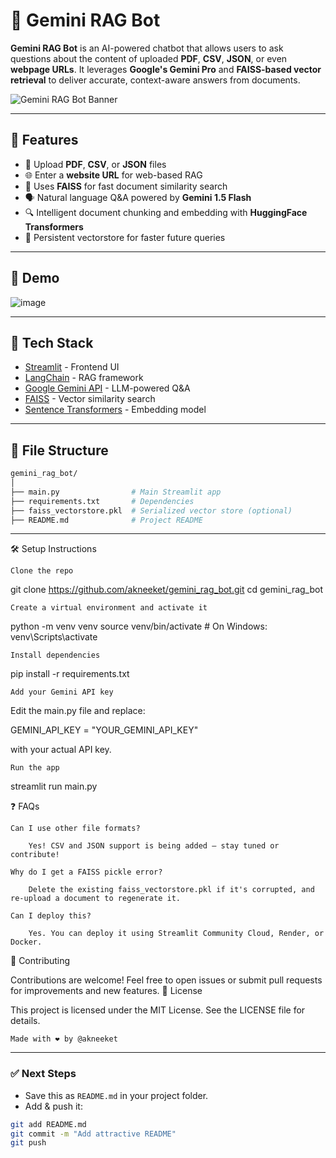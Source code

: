 
# 🤖 Gemini RAG Bot

**Gemini RAG Bot** is an AI-powered chatbot that allows users to ask questions about the content of uploaded **PDF**, **CSV**, **JSON**, or even **webpage URLs**. It leverages **Google's Gemini Pro** and **FAISS-based vector retrieval** to deliver accurate, context-aware answers from documents.

![Gemini RAG Bot Banner](https://img.shields.io/badge/Built%20with-Gemini%20%7C%20LangChain%20%7C%20Streamlit-blueviolet)

---

## 🚀 Features

- 📄 Upload **PDF**, **CSV**, or **JSON** files
- 🌐 Enter a **website URL** for web-based RAG
- 🧠 Uses **FAISS** for fast document similarity search
- 🗣️ Natural language Q&A powered by **Gemini 1.5 Flash**
- 🔍 Intelligent document chunking and embedding with **HuggingFace Transformers**
- 💾 Persistent vectorstore for faster future queries

---

## 📸 Demo

![image](https://github.com/user-attachments/assets/fd2fbec1-220e-4901-a9fe-e50a657dfb62)


---

## 🧰 Tech Stack

- [Streamlit](https://streamlit.io/) - Frontend UI
- [LangChain](https://www.langchain.com/) - RAG framework
- [Google Gemini API](https://ai.google.dev/) - LLM-powered Q&A
- [FAISS](https://github.com/facebookresearch/faiss) - Vector similarity search
- [Sentence Transformers](https://www.sbert.net/) - Embedding model

---

## 📂 File Structure

```bash
gemini_rag_bot/
│
├── main.py                # Main Streamlit app
├── requirements.txt       # Dependencies
├── faiss_vectorstore.pkl  # Serialized vector store (optional)
├── README.md              # Project README
````

---

🛠️ Setup Instructions

    Clone the repo

git clone https://github.com/akneeket/gemini_rag_bot.git
cd gemini_rag_bot

    Create a virtual environment and activate it

python -m venv venv
source venv/bin/activate    # On Windows: venv\Scripts\activate

    Install dependencies

pip install -r requirements.txt

    Add your Gemini API key

Edit the main.py file and replace:

GEMINI_API_KEY = "YOUR_GEMINI_API_KEY"

with your actual API key.

    Run the app

streamlit run main.py

❓ FAQs

    Can I use other file formats?

        Yes! CSV and JSON support is being added — stay tuned or contribute!

    Why do I get a FAISS pickle error?

        Delete the existing faiss_vectorstore.pkl if it's corrupted, and re-upload a document to regenerate it.

    Can I deploy this?

        Yes. You can deploy it using Streamlit Community Cloud, Render, or Docker.

🙌 Contributing

Contributions are welcome! Feel free to open issues or submit pull requests for improvements and new features.
📃 License

This project is licensed under the MIT License. See the LICENSE file for details.

    Made with ❤️ by @akneeket


---

### ✅ Next Steps
- Save this as `README.md` in your project folder.
- Add & push it:

```bash
git add README.md
git commit -m "Add attractive README"
git push

